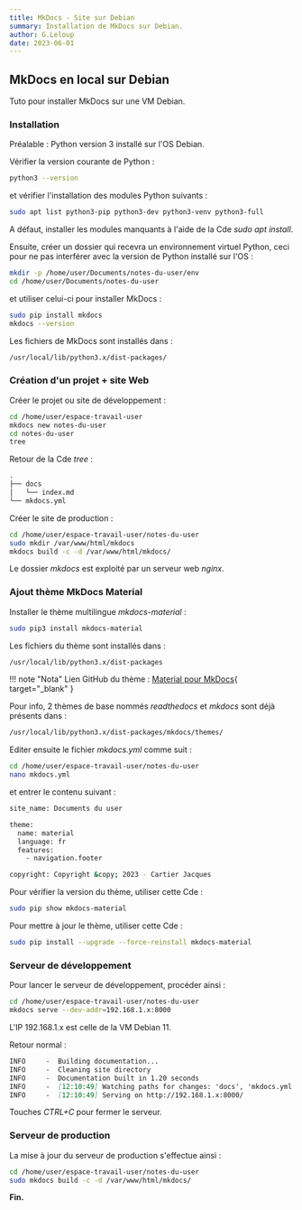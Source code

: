 ```yaml
---
title: MkDocs - Site sur Debian
summary: Installation de MkDocs sur Debian.
author: G.Leloup
date: 2023-06-01
---
```


## MkDocs en local sur Debian

Tuto pour installer MkDocs sur une VM Debian.

### Installation

Préalable : Python version 3 installé sur l'OS Debian.

Vérifier la version courante de Python :

```bash
python3 --version
```

et vérifier l'installation des modules Python suivants :

```bash
sudo apt list python3-pip python3-dev python3-venv python3-full
```

A défaut, installer les modules manquants à l'aide de la Cde _sudo apt install_.

Ensuite, créer un dossier qui recevra un environnement virtuel Python, ceci pour ne pas interférer avec la version de Python installé sur l'OS :

```bash
mkdir -p /home/user/Documents/notes-du-user/env
cd /home/user/Documents/notes-du-user
```

et utiliser celui-ci pour installer MkDocs :

```bash
sudo pip install mkdocs
mkdocs --version
```

Les fichiers de MkDocs sont installés dans :

```bash
/usr/local/lib/python3.x/dist-packages/
```

### Création d'un projet + site Web

Créer le projet ou site de développement :

```bash
cd /home/user/espace-travail-user
mkdocs new notes-du-user
cd notes-du-user
tree
```

Retour de la Cde _tree_ :

```markdown
.
├── docs
│   └── index.md
└── mkdocs.yml
```

Créer le site de production :

```bash
cd /home/user/espace-travail-user/notes-du-user
sudo mkdir /var/www/html/mkdocs
mkdocs build -c -d /var/www/html/mkdocs/
```

Le dossier _mkdocs_ est exploité par un serveur web _nginx_.

### Ajout thème MkDocs Material

Installer le thème multilingue _mkdocs-material_ :

```bash
sudo pip3 install mkdocs-material
```

Les fichiers du thème sont installés dans :

```bash
/usr/local/lib/python3.x/dist-packages
```

!!! note "Nota"
    Lien GitHub du thème : [Material pour MkDocs](https://squidfunk.github.io/mkdocs-material/){ target="_blank" }

Pour info, 2 thèmes de base nommés _readthedocs_ et _mkdocs_ sont déjà présents dans :

```bash
/usr/local/lib/python3.x/dist-packages/mkdocs/themes/
```

Editer ensuite le fichier _mkdocs.yml_ comme suit :

```bash
cd /home/user/espace-travail-user/notes-du-user
nano mkdocs.yml
```

et entrer le contenu suivant :

```bash
site_name: Documents du user

theme:
  name: material
  language: fr
  features:
    - navigation.footer

copyright: Copyright &copy; 2023 - Cartier Jacques
```

Pour vérifier la version du thème, utiliser cette Cde :

```bash
sudo pip show mkdocs-material
```

Pour mettre à jour le thème, utiliser cette Cde :

```bash
sudo pip install --upgrade --force-reinstall mkdocs-material
```

### Serveur de développement

Pour lancer le serveur de développement, procéder ainsi :

```bash
cd /home/user/espace-travail-user/notes-du-user
mkdocs serve --dev-addr=192.168.1.x:8000
```

L'IP 192.168.1.x est celle de la VM Debian 11.

Retour normal :

```markdown
INFO     -  Building documentation...
INFO     -  Cleaning site directory
INFO     -  Documentation built in 1.20 seconds
INFO     -  [12:10:49] Watching paths for changes: 'docs', 'mkdocs.yml'
INFO     -  [12:10:49] Serving on http://192.168.1.x:8000/
```

Touches _CTRL+C_ pour fermer le serveur.

### Serveur de production

La mise à jour du serveur de production s'effectue ainsi :

```bash
cd /home/user/espace-travail-user/notes-du-user
sudo mkdocs build -c -d /var/www/html/mkdocs/
```

**Fin.**
